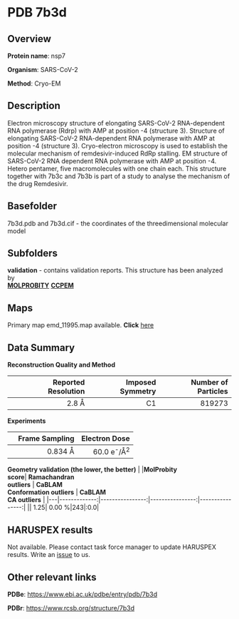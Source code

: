 # PDB 7b3d

## Overview

**Protein name**: nsp7

**Organism**: SARS-CoV-2

**Method**: Cryo-EM

## Description

Electron microscopy structure of elongating SARS-CoV-2 RNA-dependent RNA polymerase (Rdrp) with AMP at position -4 (structure 3). Structure of elongating SARS-CoV-2 RNA-dependent RNA polymerase with AMP at position -4 (structure 3). Cryo-electron microscopy is used to establish the molecular mechanism of remdesivir-induced RdRp stalling. EM structure of SARS-CoV-2 RNA dependent RNA polymerase with AMP at position -4. Hetero pentamer, five macromolecules with one chain each. This structure together with 7b3c and 7b3b is part of a study to analyse the mechanism of the drug Remdesivir.

## Basefolder

7b3d.pdb and 7b3d.cif - the coordinates of the threedimensional molecular model

## Subfolders





**validation** - contains validation reports. This structure has been analyzed by <br>  [**MOLPROBITY**](https://github.com/thorn-lab/coronavirus_structural_task_force/tree/master/pdb/nsp7/SARS-CoV-2/7b3d/validation/molprobity)   [**CCPEM**](https://github.com/thorn-lab/coronavirus_structural_task_force/tree/master/pdb/nsp7/SARS-CoV-2/7b3d/validation/ccpem-validation) 



## Maps

Primary map emd_11995.map available. **Click** [here](http://ftp.wwpdb.org/pub/emdb/structures/EMD-11995/map/) 

## Data Summary
**Reconstruction Quality and Method**

|   | Reported Resolution | Imposed Symmetry | Number of Particles |
|---|-------------:|----------------:|--------------:|
|   |2.8 Å|C1|819273|

**Experiments**

|   | Frame Sampling | Electron Dose |
|---|-------------:|----------------:|
|   |0.834 Å|60.0 e<sup>-</sup>/Å<sup>2</sup>|

**Geometry validation (the lower, the better)**
|   |**MolProbity<br>score**| **Ramachandran<br>outliers** | **CaBLAM<br>Conformation outliers** | **CaBLAM<br>CA outliers** |
|---|-------------:|----------------:|----------------:|----------------:|
||  1.25|  0.00 %|243|:0.0|

## HARUSPEX results

Not available. Please contact task force manager to update HARUSPEX results. Write an [issue](https://github.com/thorn-lab/coronavirus_structural_task_force/issues) to us.

## Other relevant links 
**PDBe**:  https://www.ebi.ac.uk/pdbe/entry/pdb/7b3d
 
**PDBr**: https://www.rcsb.org/structure/7b3d 
